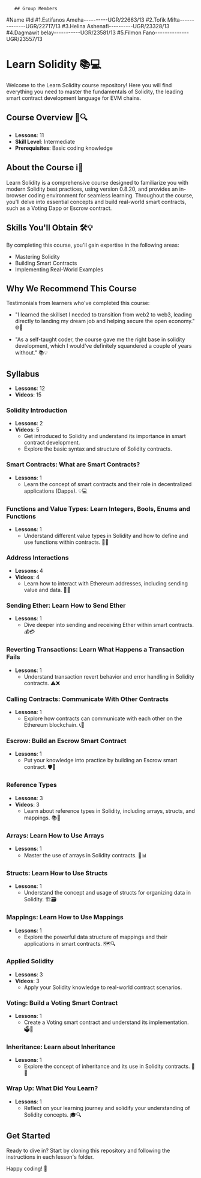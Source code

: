 	   ## Group Members
#Name                        #Id
#1.Estifanos Ameha----------UGR/22663/13
#2.Tofik Mifta--------------UGR/22717/13
#3.Helina Ashenafi----------UGR/23328/13
#4.Dagmawit belay-----------UGR/23581/13
#5.Filmon Fano--------------UGR/23557/13


# Learn Solidity 📚💻

Welcome to the Learn Solidity course repository! Here you will find everything you need to master the fundamentals of Solidity, the leading smart contract development language for EVM chains.

## Course Overview 📝🔍

- **Lessons**: 11
- **Skill Level**: Intermediate
- **Prerequisites**: Basic coding knowledge

## About the Course ℹ️🚀

Learn Solidity is a comprehensive course designed to familiarize you with modern Solidity best practices, using version 0.8.20, and provides an in-browser coding environment for seamless learning. Throughout the course, you'll delve into essential concepts and build real-world smart contracts, such as a Voting Dapp or Escrow contract.

## Skills You'll Obtain 🛠️💡

By completing this course, you'll gain expertise in the following areas:

- Mastering Solidity
- Building Smart Contracts
- Implementing Real-World Examples

## Why We Recommend This Course

Testimonials from learners who've completed this course:

- "I learned the skillset I needed to transition from web2 to web3, leading directly to landing my dream job and helping secure the open economy." 🌐💼

- "As a self-taught coder, the course gave me the right base in solidity development, which I would've definitely squandered a couple of years without." 📚💡

## Syllabus

- **Lessons**: 12
- **Videos**: 15

### Solidity Introduction
- **Lessons**: 2
- **Videos**: 5
  - Get introduced to Solidity and understand its importance in smart contract development.
  - Explore the basic syntax and structure of Solidity contracts.

### Smart Contracts: What are Smart Contracts?
- **Lessons**: 1
  - Learn the concept of smart contracts and their role in decentralized applications (Dapps). 💡💻

### Functions and Value Types: Learn Integers, Bools, Enums and Functions
- **Lessons**: 1
  - Understand different value types in Solidity and how to define and use functions within contracts. 🤖🔢

### Address Interactions
- **Lessons**: 4
- **Videos**: 4
  - Learn how to interact with Ethereum addresses, including sending value and data. 💸📨

### Sending Ether: Learn How to Send Ether
- **Lessons**: 1
  - Dive deeper into sending and receiving Ether within smart contracts. 💰💳

### Reverting Transactions: Learn What Happens a Transaction Fails
- **Lessons**: 1
  - Understand transaction revert behavior and error handling in Solidity contracts. ⚠️❌

### Calling Contracts: Communicate With Other Contracts
- **Lessons**: 1
  - Explore how contracts can communicate with each other on the Ethereum blockchain. 📞🔗

### Escrow: Build an Escrow Smart Contract
- **Lessons**: 1
  - Put your knowledge into practice by building an Escrow smart contract. 🛡️💼

### Reference Types
- **Lessons**: 3
- **Videos**: 3
  - Learn about reference types in Solidity, including arrays, structs, and mappings. 📚📝

### Arrays: Learn How to Use Arrays
- **Lessons**: 1
  - Master the use of arrays in Solidity contracts. 🔄📊

### Structs: Learn How to Use Structs
- **Lessons**: 1
  - Understand the concept and usage of structs for organizing data in Solidity. 🏗️🗃️

### Mappings: Learn How to Use Mappings
- **Lessons**: 1
  - Explore the powerful data structure of mappings and their applications in smart contracts. 🗺️🔍

### Applied Solidity
- **Lessons**: 3
- **Videos**: 3
  - Apply your Solidity knowledge to real-world contract scenarios.

### Voting: Build a Voting Smart Contract
- **Lessons**: 1
  - Create a Voting smart contract and understand its implementation. 🗳️👥

### Inheritance: Learn about Inheritance
- **Lessons**: 1
  - Explore the concept of inheritance and its use in Solidity contracts. 🏰🔗

### Wrap Up: What Did You Learn?
- **Lessons**: 1
  - Reflect on your learning journey and solidify your understanding of Solidity concepts. 🎓🔍

## Get Started

Ready to dive in? Start by cloning this repository and following the instructions in each lesson's folder.

Happy coding! 🚀
